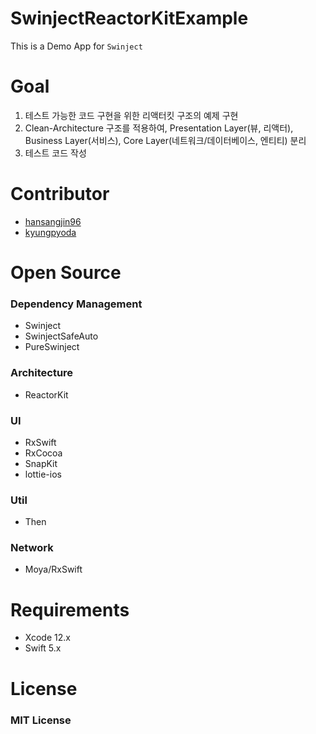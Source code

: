 # SwinjectReactorKitExample

This is a Demo App for `Swinject`

# Goal

1. 테스트 가능한 코드 구현을 위한 리액터킷 구조의 예제 구현
2. Clean-Architecture 구조를 적용하여, Presentation Layer(뷰, 리액터), Business Layer(서비스), Core Layer(네트워크/데이터베이스, 엔티티) 분리 
3. 테스트 코드 작성

# Contributor

- [hansangjin96](https://github.com/hansangjin96)
- [kyungpyoda](https://github.com/kyungpyoda)


# Open Source

### Dependency Management

- Swinject
- SwinjectSafeAuto
- PureSwinject

### Architecture

- ReactorKit

### UI

- RxSwift
- RxCocoa
- SnapKit
- lottie-ios

### Util

- Then

### Network

- Moya/RxSwift

# Requirements

- Xcode 12.x
- Swift 5.x

# License

### MIT License
